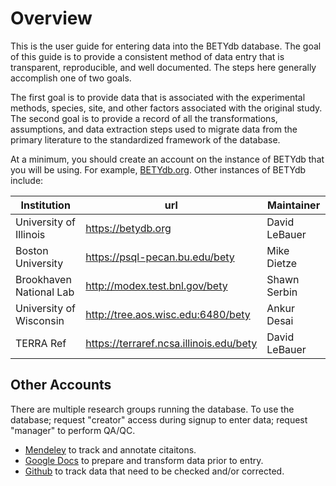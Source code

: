 # Overview

This is the user guide for entering data into the BETYdb database. The goal of this guide is to provide a consistent method of data entry that is transparent, reproducible, and well documented. The steps here generally accomplish one of two goals. 

The first goal is to provide data that is associated with the experimental methods, species, site, and other factors associated with the original study. The second goal is to provide a record of all the transformations, assumptions, and data extraction steps used to migrate data from the primary literature to the standardized framework of the database.

At a minimum, you should create an account on the instance of BETYdb that you will be using. For example, [BETYdb.org](https://www.betydb.org/signup). Other instances of BETYdb include:

|Institution |  url | Maintainer |
|---|---|---|
| University of Illinois | https://betydb.org| David LeBauer |
| Boston University| https://psql-pecan.bu.edu/bety | Mike Dietze |
| Brookhaven National Lab| http://modex.test.bnl.gov/bety| Shawn Serbin |
| University of Wisconsin | http://tree.aos.wisc.edu:6480/bety | Ankur Desai |
| TERRA Ref | https://terraref.ncsa.illinois.edu/bety | David LeBauer | 

## Other Accounts

There are multiple research groups running the database. To use the database; request "creator" access during signup to enter data; request "manager" to perform QA/QC.   
* [Mendeley](https://www.mendeley.com/) to track and annotate citaitons.
* [Google Docs](https://drive.google.com) to prepare and transform data prior to entry. 
* [Github](https://github.com/pecanproject/bety/issues) to track data that need to be checked and/or corrected.

